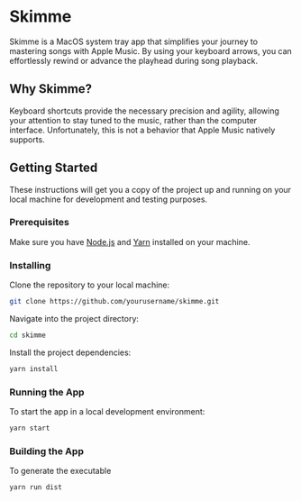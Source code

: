 # Skimme

Skimme is a MacOS system tray app that simplifies your journey to mastering songs with Apple Music. By using your keyboard arrows, you can effortlessly rewind or advance the playhead during song playback.

## Why Skimme?

Keyboard shortcuts provide the necessary precision and agility, allowing your attention to stay tuned to the music, rather than the computer interface. Unfortunately, this is not a behavior that Apple Music natively supports.

## Getting Started

These instructions will get you a copy of the project up and running on your local machine for development and testing purposes.

### Prerequisites

Make sure you have [Node.js](https://nodejs.org/) and [Yarn](https://yarnpkg.com/) installed on your machine.

### Installing

Clone the repository to your local machine:

```bash
git clone https://github.com/yourusername/skimme.git
```

Navigate into the project directory:

```bash
cd skimme
```

Install the project dependencies:

```bash
yarn install
```

### Running the App

To start the app in a local development environment:

```bash
yarn start
```

### Building the App

To generate the executable

```bash
yarn run dist
```

